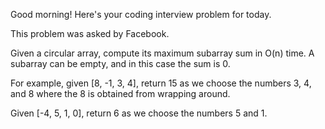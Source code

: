 Good morning! Here's your coding interview problem for today.

This problem was asked by Facebook.

Given a circular array, compute its maximum subarray sum in O(n) time. A
subarray can be empty, and in this case the sum is 0.

For example, given [8, -1, 3, 4], return 15 as we choose the numbers 3, 4, and 8 
where the 8 is obtained from wrapping around.

Given [-4, 5, 1, 0], return 6 as we choose the numbers 5 and 1.


